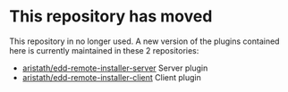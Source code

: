 This repository has moved
============

This repository in no longer used.
A new version of the plugins contained here is currently maintained in these 2 repositories:

* [aristath/edd-remote-installer-server](https://github.com/aristath/edd-remote-installer-server) Server plugin
* [aristath/edd-remote-installer-client](https://github.com/aristath/edd-remote-installer-client) Client plugin
